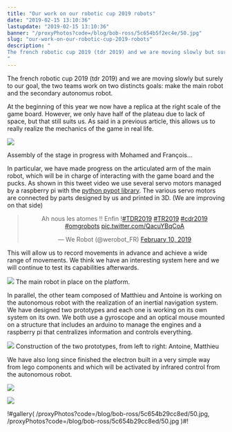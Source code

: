 ```yaml
---
title: "Our work on our robotic cup 2019 robots"
date: "2019-02-15 13:10:36"
lastupdate: "2019-02-15 13:10:36"
banner: "/proxyPhotos?code=/blog/bob-ross/5c654b5f2ec4e/50.jpg"
slug: "our-work-on-our-robotic-cup-2019-robots"
description: " 
The french robotic cup 2019 (tdr 2019) and we are moving slowly but surely to our goal, the two teams work on two distincts goals.
"
---
```

The french robotic cup 2019 (tdr 2019) and we are moving slowly but surely to our goal, the two teams work on two distincts goals: make the main robot and the secondary autonomus robot.

At the beginning of this year we now have a replica at the right scale of the game board. However, we only have half of the plateau due to lack of space, but that still suits us. As said in a previous article, this allows us to really realize the mechanics of the game in real life.

![](/proxyPhotos?code=/blog/bob-ross/5c654b6f91c08/50.jpg)

Assembly of the stage in progress with Mohamed and François...

In particular, we have made progress on the articulated arm of the main robot, which will be in charge of interacting with the game board and the pucks. As shown in this tweet video we use several servo motors managed by a raspberry pi with the [python pypot library](https://github.com/poppy-project/pypot). The various servo motors are connected by parts designed by us and printed in 3D. (We are improving on that side)

<center>

<blockquote class="twitter-tweet"><p lang="fr" dir="ltr">Ah nous les atomes !! Enfin !<a href="https://twitter.com/hashtag/TDR2019?src=hash&amp;ref_src=twsrc%5Etfw">#TDR2019</a> <a href="https://twitter.com/hashtag/TR2019?src=hash&amp;ref_src=twsrc%5Etfw">#TR2019</a> <a href="https://twitter.com/hashtag/cdr2019?src=hash&amp;ref_src=twsrc%5Etfw">#cdr2019</a> <a href="https://twitter.com/hashtag/omgrobots?src=hash&amp;ref_src=twsrc%5Etfw">#omgrobots</a> <a href="https://t.co/QacuYBqCoA">pic.twitter.com/QacuYBqCoA</a></p>&mdash; We Robot (@werobot_FR) <a href="https://twitter.com/werobot_FR/status/1094730073725460481?ref_src=twsrc%5Etfw">February 10, 2019</a></blockquote> <script async src="https://platform.twitter.com/widgets.js" charset="utf-8"></script>

</center>

This will allow us to record movements in advance and achieve a wide range of movements. We think we have an interesting system here and we will continue to test its capabilities afterwards.

![](/proxyPhotos?code=/blog/bob-ross/5c56bace48ad9/50.jpg)
The main robot in place on the platform.

In parallel, the other team composed of Matthieu and Antoine is working on the autonomous robot with the realization of an inertial navigation system. We have designed two prototypes and each one is working on its own system on its own. We both use a gyroscope and an optical mouse mounted on a structure that includes an arduino to manage the engines and a raspberry pi that centralizes information and controls everything.

![](/proxyPhotos?code=/blog/bob-ross/5c654b5f2ec4e/50.jpg)
Construction of the two prototypes, from left to right: Antoine, Matthieu

We have also long since finished the electron built in a very simple way from lego components and which will be activated by infrared control from the autonomous robot.

![](/proxyPhotos?code=/blog/bob-ross/5c654b3b6800c/50.jpg)

![](/proxyPhotos?code=/blog/bob-ross/5c654b29cc8ed/50.jpg)

!#gallery(
	/proxyPhotos?code=/blog/bob-ross/5c654b29cc8ed/50.jpg,
	/proxyPhotos?code=/blog/bob-ross/5c654b29cc8ed/50.jpg
)#!
    